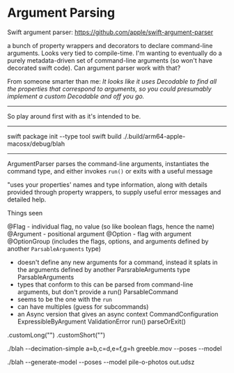 # Argument Parsing

Swift argument parser: https://github.com/apple/swift-argument-parser

a bunch of property wrappers and decorators to declare command-line
arguments.  Looks very tied to compile-time.  I'm wanting to eventually
do a purely metadata-driven set of command-line arguments (so won't have
decorated swift code).  Can argument parser work with that?

From someone smarter than me: _It looks like it uses Decodable to find all the properties that correspond to arguments, so you could presumably implement a custom Decodable and off you go._

----------

So play around first with as it's intended to be.

----------

swift package init --type tool
swift build
./.build/arm64-apple-macosx/debug/blah

----------

ArgumentParser parses the command-line arguments, instantiates the command
type, and either invokes `run()` or exits with a useful message

"uses your properties' names and type information, along with details
provided through property wrappers, to supply useful error messages and
detailed help.

Things seen

@Flag - individual flag, no value (so like boolean flags, hence the name)
@Argument - positional argument
@Option - flag with argument
@OptionGroup (includes the flags, options, and arguments 
             defined by another `ParsableArguments` type)
  - doesn't define any new arguments for a command, instead it
    splats in the arguments defined by another ParsrableArguments type
ParsableArguments
  - types that conform to this can be parsed from command-line
    arguments, but don't provide a run()
ParsableCommand
  - seems to be the one with the `run`
  - can have multiples (guess for subcommands)
  - an Async version that gives an async context
CommandConfiguration
ExpressibleByArgument
ValidationError
run()
parseOrExit()

.customLong("")
.customShort("")


./blah --decimation-simple a=b,c=d,e=f,g=h greeble.mov --poses --model

./blah --generate-model --poses --model pile-o-photos out.udsz


